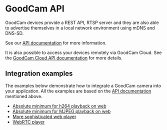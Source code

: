 # GoodCam API

GoodCam devices provide a REST API, RTSP server and they are also able to
advertise themselves in a local network environment using mDNS and DNS-SD.

See our [API documentation](https://goodcam.github.io/goodcam-api/) for more
information.

It is also possible to access your devices remotely via GoodCam Cloud. See the
[GoodCam Cloud API documentation](https://goodcam.github.io/goodcam-api/cloud.html)
for more details.

## Integration examples

The examples below demonstrate how to integrate a GoodCam camera into your
application. All the examples are based on the
[API documentation](https://goodcam.github.io/goodcam-api/) mentioned above.

* [Absolute minimum for h264 playback on web](https://github.com/GoodCam/goodcam-api/tree/master/examples/minimal-web-player-h264)
* [Absolute minimum for MJPEG playback on web](https://github.com/GoodCam/goodcam-api/tree/master/examples/minimal-web-player-mjpeg)
* [More sophisticated web player](https://github.com/GoodCam/goodcam-api/tree/master/examples/advanced-web-player)
* [WebRTC player](https://github.com/GoodCam/goodcam-api/tree/master/examples/webrtc-player)
